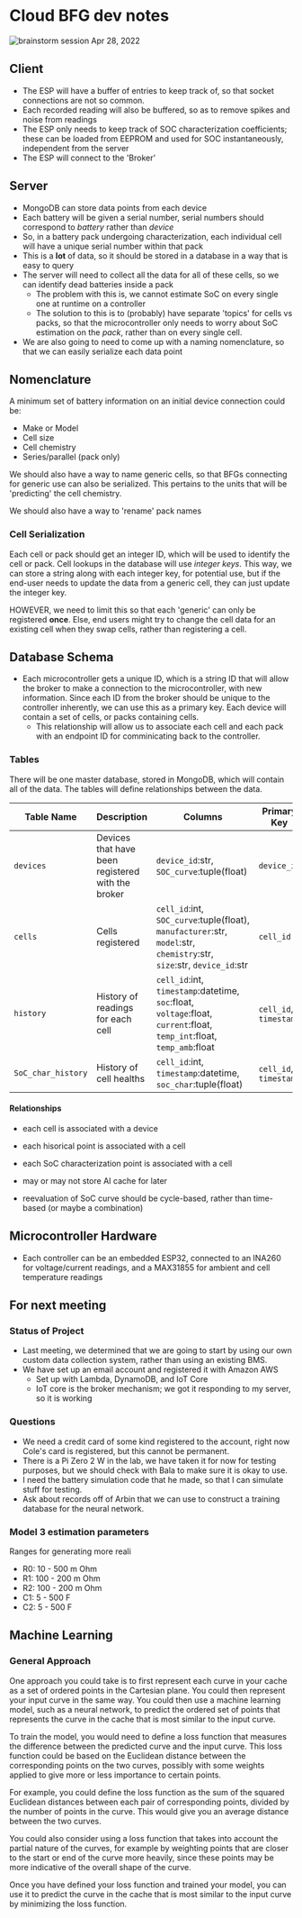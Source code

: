 # Cloud BFG dev notes

![brainstorm session Apr 28, 2022](img/brainstorm.png)

## Client

- The ESP will have a buffer of entries to keep track of, so that socket connections are not so common.
- Each recorded reading will also be buffered, so as to remove spikes and noise from readings
- The ESP only needs to keep track of SOC characterization coefficients; these can be loaded from EEPROM and used for SOC instantaneously, independent from the server
- The ESP will connect to the 'Broker'

## Server

- MongoDB can store data points from each device
- Each battery will be given a serial number, serial numbers should correspond to *battery* rather than *device*
- So, in a battery pack undergoing characterization, each individual cell will have a unique serial number within that pack
- This is a **lot** of data, so it should be stored in a database in a way that is easy to query
- The server will need to collect all the data for all of these cells, so we can identify dead batteries inside a pack
  - The problem with this is, we cannot estimate SoC on every single one at runtime on a controller
  - The solution to this is to (probably) have separate 'topics' for cells vs packs, so that the microcontroller only needs to worry about SoC estimation on the *pack*, rather than on every single cell.
- We are also going to need to come up with a naming nomenclature, so that we can easily serialize each data point

## Nomenclature

A minimum set of battery information on an initial device connection could be:

- Make or Model
- Cell size
- Cell chemistry
- Series/parallel (pack only)

We should also have a way to name generic cells, so that BFGs connecting for generic use can also be serialized. This pertains to the units that will be 'predicting' the cell chemistry.

We should also have a way to 'rename' pack names

### Cell Serialization

Each cell or pack should get an integer ID, which will be used to identify the cell or pack. Cell lookups in the database will use *integer keys*. This way, we can store a string along with each integer key, for potential use, but if the end-user needs to update the data from a generic cell, they can just update the integer key.

HOWEVER, we need to limit this so that each 'generic' can only be registered **once**. Else, end users might try to change the cell data for an existing cell when they swap cells, rather than registering a cell.

## Database Schema

- Each microcontroller gets a unique ID, which is a string ID that will allow the broker to make a connection to the microcontroller, with new information. Since each ID from the broker should be unique to the controller inherently, we can use this as a primary key. Each device will contain a set of cells, or packs containing cells.
  - This relationship will allow us to associate each cell and each pack with an endpoint ID for comminicating back to the controller.

### Tables

There will be one master database, stored in MongoDB, which will contain all of the data. The tables will define relationships between the data.

| Table Name | Description | Columns | Primary Key |
| ---------- | ----------- | ------- | ------------ |
| `devices` | Devices that have been registered with the broker | `device_id`:str, `SOC_curve`:tuple(float) | `device_id` |
| `cells` | Cells registered | `cell_id`:int, `SOC_curve`:tuple(float), `manufacturer`:str, `model`:str, `chemistry`:str, `size`:str, `device_id`:str | `cell_id` |
| `history` | History of readings for each cell | `cell_id`:int, `timestamp`:datetime, `soc`:float, `voltage`:float, `current`:float, `temp_int`:float, `temp_amb`:float | `cell_id`, `timestamp` |
| `SoC_char_history` | History of cell healths | `cell_id`:int, `timestamp`:datetime, `soc_char`:tuple(float) | `cell_id`, `timestamp` |

#### Relationships

- each cell is associated with a device
- each hisorical point is associated with a cell
- each SoC characterization point is associated with a cell

- may or may not store AI cache for later
- reevaluation of SoC curve should be cycle-based, rather than time-based (or maybe a combination)

## Microcontroller Hardware

- Each controller can be an embedded ESP32, connected to an INA260 for voltage/current readings, and a MAX31855 for ambient and cell temperature readings

## For next meeting

### Status of Project

- Last meeting, we determined that we are going to start by using our own custom data collection system, rather than using an existing BMS.
- We have set up an email account and registered it with Amazon AWS
  - Set up with Lambda, DynamoDB, and IoT Core
  - IoT core is the broker mechanism; we got it responding to my server, so it is working

### Questions

- We need a credit card of some kind registered to the account, right now Cole's card is registered, but this cannot be permanent.
- There is a Pi Zero 2 W in the lab, we have taken it for now for testing purposes, but we should check with Bala to make sure it is okay to use.
- I need the battery simulation code that he made, so that I can simulate stuff for testing.
- Ask about records off of Arbin that we can use to construct a training database for the neural network.

### Model 3 estimation parameters

Ranges for generating more reali

- R0: 10 - 500 m Ohm
- R1: 100 - 200 m Ohm
- R2: 100 - 200 m Ohm
- C1: 5 - 500 F
- C2: 5 - 500 F

## Machine Learning

### General Approach

One approach you could take is to first represent each curve in your cache as a set of ordered points in the Cartesian plane. You could then represent your input curve in the same way. You could then use a machine learning model, such as a neural network, to predict the ordered set of points that represents the curve in the cache that is most similar to the input curve.

To train the model, you would need to define a loss function that measures the difference between the predicted curve and the input curve. This loss function could be based on the Euclidean distance between the corresponding points on the two curves, possibly with some weights applied to give more or less importance to certain points.

For example, you could define the loss function as the sum of the squared Euclidean distances between each pair of corresponding points, divided by the number of points in the curve. This would give you an average distance between the two curves.

You could also consider using a loss function that takes into account the partial nature of the curves, for example by weighting points that are closer to the start or end of the curve more heavily, since these points may be more indicative of the overall shape of the curve.

Once you have defined your loss function and trained your model, you can use it to predict the curve in the cache that is most similar to the input curve by minimizing the loss function.
